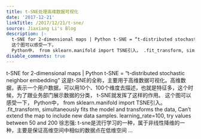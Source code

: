 ```yaml
---
title: t-SNE处理高维数据可视化
date: '2017-12-21'
linkTitle: /2017/12/21/t-sne/
source: Jiaxiang Li's Blog
description: |-
  t-SNE for 2-dimensional maps | Python t-SNE = “t-distributed stochastic neighbor embedding” 这是t-SNE的全称，主要用于高维数据可视化。高维数据，表示一个用户数据，可以用10个、100个维度去描述，也就是特征多，这个时候，为了跟业务部门展示数据的分类， t-SNE就发挥了这样的作用。
  这个图可以感受一下，
  Python中， from sklearn.manifold import TSNE引入。 .fit_transform, simultaneously fits the model and transforms the data, Can’t extend the map to include new data samples. learning_rate=100, try values between 50 and 200 徐志强: t-sne是流行学习的一种，属于非线性降维的一种，主要是保证高维空间中相似的数据点在低维空间 ...
disable_comments: true
---
```

t-SNE for 2-dimensional maps | Python t-SNE = “t-distributed stochastic neighbor embedding” 这是t-SNE的全称，主要用于高维数据可视化。高维数据，表示一个用户数据，可以用10个、100个维度去描述，也就是特征多，这个时候，为了跟业务部门展示数据的分类， t-SNE就发挥了这样的作用。
这个图可以感受一下，
Python中， from sklearn.manifold import TSNE引入。 .fit_transform, simultaneously fits the model and transforms the data, Can’t extend the map to include new data samples. learning_rate=100, try values between 50 and 200 徐志强: t-sne是流行学习的一种，属于非线性降维的一种，主要是保证高维空间中相似的数据点在低维空间 ...